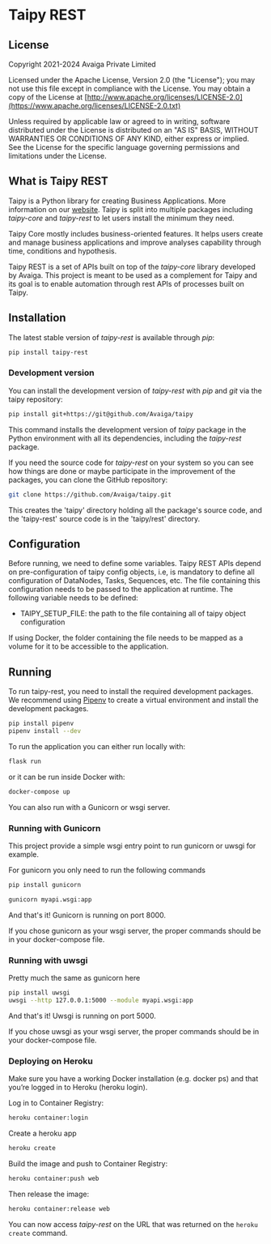 # Taipy REST

## License

Copyright 2021-2024 Avaiga Private Limited

Licensed under the Apache License, Version 2.0 (the "License"); you may not use this file
except in compliance with the License. You may obtain a copy of the License at
[http://www.apache.org/licenses/LICENSE-2.0](https://www.apache.org/licenses/LICENSE-2.0.txt)

Unless required by applicable law or agreed to in writing, software distributed under the
License is distributed on an "AS IS" BASIS, WITHOUT WARRANTIES OR CONDITIONS OF ANY KIND,
either express or implied. See the License for the specific language governing permissions
and limitations under the License.

## What is Taipy REST

Taipy is a Python library for creating Business Applications. More information on our
[website](https://www.taipy.io). Taipy is split into multiple packages including
*taipy-core* and *taipy-rest* to let users install the minimum they need.

Taipy Core mostly includes business-oriented
features. It helps users create and manage business applications and improve analyses
capability through time, conditions and hypothesis.

Taipy REST is a set of APIs built on top of the
*taipy-core* library developed by Avaiga. This project is meant to be used as a complement
for Taipy and its goal is to enable automation through rest APIs of processes built
on Taipy.

## Installation

The latest stable version of *taipy-rest* is available through *pip*:
```bash
pip install taipy-rest
```

### Development version

You can install the development version of *taipy-rest* with *pip* and *git* via the taipy repository:
```bash
pip install git+https://git@github.com/Avaiga/taipy
```

This command installs the development version of *taipy* package in the Python environment with all
its dependencies, including the *taipy-rest* package.

If you need the source code for *taipy-rest* on your system so you can see how things are done or
maybe participate in the improvement of the packages, you can clone the GitHub repository:

```bash
git clone https://github.com/Avaiga/taipy.git
```

This creates the 'taipy' directory holding all the package's source code, and the 'taipy-rest'
source code is in the 'taipy/rest' directory.

## Configuration

Before running, we need to define some variables. Taipy REST APIs depend on pre-configuration of taipy config objects,
i.e, is mandatory to define all configuration of DataNodes, Tasks, Sequences, etc. The file containing this
configuration needs to be passed to the application at runtime. The following variable needs to be defined:
 - TAIPY_SETUP_FILE: the path to the file containing all of taipy object configuration

If using Docker, the folder containing the file needs to be mapped as a volume for it to be accessible to the
application.

## Running

To run taipy-rest, you need to install the required development packages.
We recommend using [Pipenv](https://pipenv.pypa.io/en/latest/) to create a virtual environment
and install the development packages.

```bash
pip install pipenv
pipenv install --dev
```

To run the application you can either run locally with:
```bash
flask run
```

or it can be run inside Docker with:
```bash
docker-compose up
```

You can also run with a Gunicorn or wsgi server.

### Running with Gunicorn

This project provide a simple wsgi entry point to run gunicorn or uwsgi for example.

For gunicorn you only need to run the following commands

```bash
pip install gunicorn

gunicorn myapi.wsgi:app
```
And that's it! Gunicorn is running on port 8000.

If you chose gunicorn as your wsgi server, the proper commands should be in your docker-compose file.

### Running with uwsgi

Pretty much the same as gunicorn here

```bash
pip install uwsgi
uwsgi --http 127.0.0.1:5000 --module myapi.wsgi:app
```

And that's it! Uwsgi is running on port 5000.

If you chose uwsgi as your wsgi server, the proper commands should be in your docker-compose file.

### Deploying on Heroku

Make sure you have a working Docker installation (e.g. docker ps) and that you’re logged in to Heroku (heroku login).

Log in to Container Registry:

```bash
heroku container:login
```

Create a heroku app
```bash
heroku create
```

Build the image and push to Container Registry:
```bash
heroku container:push web
```

Then release the image:
```bash
heroku container:release web
```

You can now access *taipy-rest* on the URL that was returned on the `heroku create` command.
